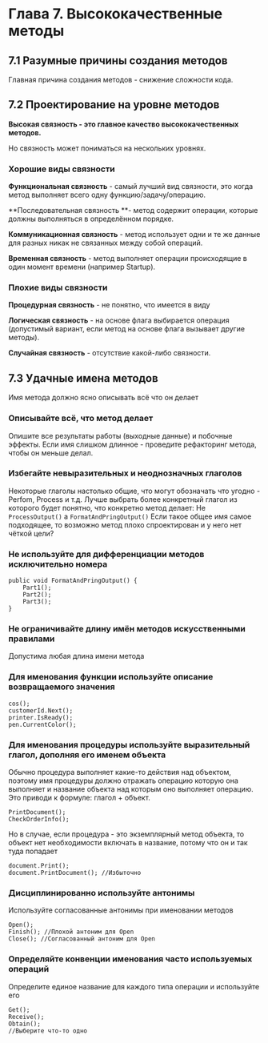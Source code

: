 # Глава 7. Высококачественные методы

## 7.1 Разумные причины создания методов

Главная причина создания методов - снижение сложности кода.

## 7.2 Проектирование на уровне методов

**Высокая связность - это главное качество высококачественных методов.**

Но связность может пониматься на нескольких уровнях.

### Хорошие виды связности

**Функциональная связность** - самый лучший вид связности, это когда метод выполняет всего одну функцию/задачу/операцию.

**Последовательная связность **- метод содержит операции, которые должны выполняться в определённом порядке.

**Коммуникационная связность** - метод использует одни и те же данные для разных никак не связанных между собой операций.

**Временная связность** - метод выполняет операции происходящие в один момент времени (например Startup).

### Плохие виды связности

**Процедурная связность** - не понятно, что имеется в виду

**Логическая связность** - на основе флага выбирается операция (допустимый вариант, если метод на основе флага вызывает другие методы).

**Случайная связность** - отсутствие какой-либо связности.

## 7.3 Удачные имена методов

Имя метода должно ясно описывать всё что он делает

### Описывайте всё, что метод делает

Опишите все результаты работы (выходные данные) и побочные эффекты. Если имя слишком длинное - проведите рефакторинг метода, чтобы он меньше делал.

### Избегайте невыразительных и неоднозначных глаголов

Некоторые глаголы настолько общие, что могут обозначать что угодно - Perfom, Process и т.д. Лучше выбрать более конкретный глагол из которого будет понятно, что конкретно метод делает: Не `ProcessOutput()` а `FormatAndPringOutput()` Если такое общее имя самое подходящее, то возможно метод плохо спроектирован и у него нет чёткой цели?

### Не используйте для дифференциации методов исключительно номера

```
public void FormatAndPringOutput() {
    Part1();
    Part2();
    Part3();
}
```

### Не ограничивайте длину имён методов искусственными правилами

Допустима любая длина имени метода

### Для именования функции используйте описание возвращаемого значения

```
cos();
customerId.Next();
printer.IsReady();
pen.CurrentColor();
```

### Для именования процедуры используйте выразительный глагол, дополняя его именем объекта

Обычно процедура выполняет какие-то действия над объектом, поэтому имя процедуры должно отражать операцию которую она выполняет и название объекта над которым оно выполняет операцию. Это приводи к формуле: глагол + объект.

```
PrintDocument();
CheckOrderInfo();
```

Но в случае, если процедура - это экземплярный метод объекта, то объект нет необходимости включать в название, потому что он и так туда попадает

```
document.Print();
document.PrintDocument(); //Избыточно
```

### Дисциплинированно используйте антонимы

Используйте согласованные антонимы при именовании методов

```
Open();
Finish(); //Плохой антоним для Open
Close(); //Согласованный антоним для Open
```

### Определяйте конвенции именования часто используемых операций

Определите единое название для каждого типа операции и используйте его

```
Get();
Receive();
Obtain();
//Выберите что-то одно
```
